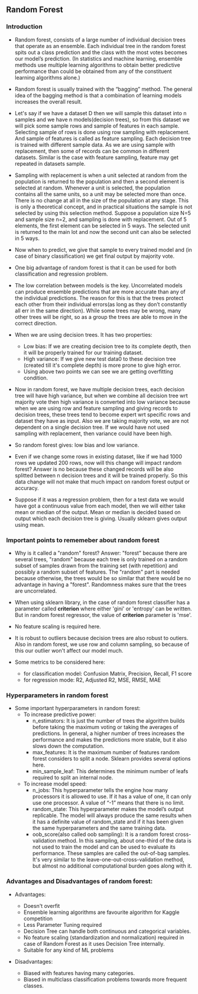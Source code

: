 ## Random Forest

### Introduction

* Random forest, consists of a large number of individual decision trees that operate as an ensemble. Each individual tree in the random forest spits out a class prediction and the class with the most votes becomes our model’s prediction.
(In statistics and machine learning, ensemble methods use multiple learning algorithms to obtain better predictive performance than could be obtained from any of the constituent learning algorithms alone.) 

* Random forest is usually trained with the “bagging” method. The general idea of the bagging method is that a combination of learning models increases the overall result.
* Let's say if we have a dataset D then we will sample this dataset into n samples and we have n models(decision trees), so from this dataset we will pick some sample rows and sample of features in each sample. Selecting sample of rows is done using row sampling with replacement. And sample of features is called as feature sampling. Each decision tree is trained with different sample data. As we are using sample with replacement, then some of records can be common in different datasets. Similar is the case  with feature sampling, feature may get repeated in datasets sample.

* Sampling with replacement is when a unit selected at random from the population is returned to the population and then a second element is selected at random. Whenever a unit is selected, the population contains all the same units, so a unit may be selected more than once. There is no change at all in the size of the population at any stage. This is only a theoretical concept, and in practical situations the sample is not selected by using this selection method. Suppose a population size N=5 and sample size n=2, and sampling is done with replacement. Out of 5 elements, the first element can be selected in 5 ways. The selected unit is returned to the main lot and now the second unit can also be selected in 5 ways.

* Now when to predict, we give that sample to every trained model and (in case of binary classification) we get final output by majority vote.

* One big advantage of random forest is that it can be used for both classification and regression problem.

* The low correlation between models is the key. Uncorrelated models can produce ensemble predictions that are more accurate than any of the individual predictions. The reason for this is that the trees protect each other from their individual errors(as long as they don’t constantly all err in the same direction). While some trees may be wrong, many other trees will be right, so as a group the trees are able to move in the correct direction.


* When we are using decision trees. It has two properties:
	* Low bias: If we are creating decision tree to its complete depth, then it will be properly trained for our training dataset. 
	* High variance: If we give new test data0 to these decision tree (created till it's complete depth) is more prone to give high error.
	* Using above two points we can see we are getting overfitting condition.
* Now in random forest, we have multiple decision trees, each decision tree will have high variance, but when we combine all decision tree wrt majority vote then high variance is converted into low variance because when we are using row and feature sampling and giving records to decision trees, these trees tend to become expert wrt specific rows and dataset they have as input. Also we are taking majority vote, we are not dependent on a single decision tree. If we would have not used sampling with replacement, then variance could have been high.
* So random forest gives: low bias and low variance.

* Even if we change some rows in existing dataset, like if we had 1000 rows we updated 200 rows, now will this change will impact random forest? Answer is no because these changed records will be also splitted between n decision trees and it will be trained properly. So this data change will not make that much impact on random forest output or accuracy.

* Suppose if it was a regression problem, then for a test data we would have got a continuous value from each model, then we will either take mean or median of the output. Mean or median is decided based on output which each decision tree is giving. Usually sklearn gives output using mean.

### Important points to rememeber about random forest

* Why is it called a "random" forest? Answer: "forest" because there are several trees, "random" because each tree is only trained on a random subset of samples drawn from the training set (with repetition) and possibly a random subset of features. The "random" part is needed because otherwise, the trees would be so similar that there would be no advantage in having a "forest". Randomness makes sure that the trees are uncorrelated.

* When using sklearn library, in the case of random forest classifier has a parameter called **criterion** where either 'gini' or 'entropy' can be written. But in random forest regressor, the value of **criterion** parameter is 'mse'.

* No feature scaling is required here.

* It is robust to outliers because decision trees are also robust to outiers. Also in random forest, we use row and column sampling, so because of this our outlier won't affect our model much.

* Some metrics to be considered here:
	* for classification model: Confusion Matrix, Precision, Recall, F1 score
	* for regression mode: R2, Adjusted R2, MSE, RMSE, MAE


### Hyperparameters in random forest

* Some important hyperparameters in random forest:
	* To increase predictive power:
		* n_estimators: It is just the number of trees the algorithm builds before taking the maximum voting or taking the averages of predictions. In general, a higher number of trees increases the performance and makes the predictions more stable, but it also slows down the computation.
		* max_features: It is the maximum number of features random forest considers to split a node. Sklearn provides several options here.
		* min_sample_leaf: This determines the minimum number of leafs required to split an internal node.
	* To increase model speed:
		* n_jobs: This hyperparameter tells the engine how many processors it is allowed to use. If it has a value of one, it can only use one processor. A value of “-1” means that there is no limit.
		* random_state: This hyperparameter makes the model’s output replicable. The model will always produce the same results when it has a definite value of random_state and if it has been given the same hyperparameters and the same training data.
		* oob_score(also called oob sampling): It is a random forest cross-validation method. In this sampling, about one-third of the data is not used to train the model and can be used to evaluate its performance. These samples are called the out-of-bag samples. It's very similar to the leave-one-out-cross-validation method, but almost no additional computational burden goes along with it.


### Advantages and Disadvantages of random forest:
* Advantages:
	* Doesn't overfit
	* Ensemble learning algorithms are favourite algorithm for Kaggle competition
	* Less Parameter Tuning required
	* Decision Tree can handle both continuous and categorical variables.
	* No feature scaling (standardization and normalization) required in case of Random Forest as it uses Decision Tree internally.
	* Suitable for any kind of ML problems


* Disadvantages:
	* Biased with features having many categories.
	* Biased in multiclass classification problems towards more frequent classes.